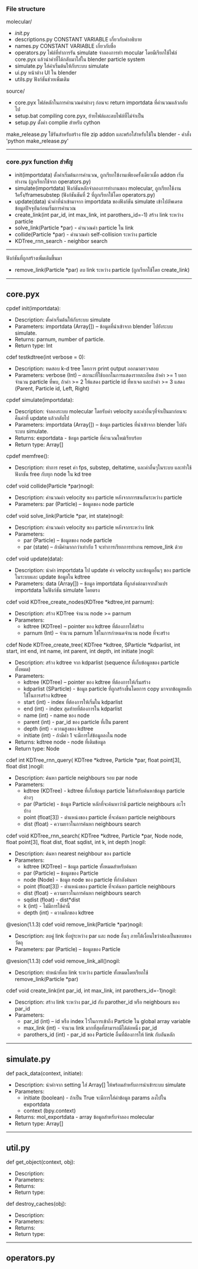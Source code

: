 ### File structure
molecular/ 
- _init_.py
- descriptions.py            CONSTANT VARIABLE เกี่ยวกับคำอธิบาย
- names.py                   CONSTANT VARIABLE เกี่ยวกับชื่อ
- operators.py               ไฟล์ที่ทำการรัน simulate จำลองการทำ mocular โดยมีเรียกใช้ไฟล์ core.pyx แล้วนำค่าที่ได้กลับมาใส่ใน       blender particle system
-  simulate.py                ใส่ค่าเริ่มต้นให้กับระบบ simulate
-  ui.py                      หน้าต่าง UI ใน blender
-  utils.py                   ฟังก์ชันช่วยเพิ่มเติม

source/
-  core.pyx                  ไฟล์หลักในการคำนวณค่าต่างๆ ก่อนจะ return importdata ที่คำนวณแล้วกลับไป
-  setup.bat                 compiling core.pyx, ย้ายไฟล์และลบไฟล์ที่ไม่จำเป็น
-  setup.py                  ตั้งค่า complie สำหรับ cython

make_release.py               ใช้รันสำหรับสร้าง file zip addon และพร้อใสำหรับใช้ใน blender - คำสั่ง 'python make_release.py' 

---

### core.pyx function สำคัญ
- init(importdata) ตั้งค่าเริ่มต้นการคำนวณ, ถูกเรียกใข้งานเพียงครั้งเดียวเมื่อ addon เริ่มทำงาน (ถูกเรียกใช้จาก operators.py)
- simulate(importdata) ฟังก์ชันหลักจำลองการทำงานของ molecular, ถูกเรียกใช้งาน 1ครั้ง/framesubstep  (ฟังก์ชันชันที่ 2 ที่ถูกเรียกใช้โดย operators.py)
- update(data) นำค่าที่นำเข้ามาจาก importdata ของฟังก์ชัน simulate เข้าไปอัพเดรตข้อมูลปัจจุบันก่อนเริ่มการคำนวณ
- create_link(int par_id, int max_link, int parothers_id=-1) สร้าง link ระหว่าง particle
- solve_link(Particle *par) - คำนวณค่า particle ใน link
- collide(Particle *par) - คำนวณค่า self-collision ระหว่าง particle
- KDTree_rnn_search - neighbor search

---------
ฟังก์ชันที่ถูกสร้างเพิ่มเติมขึ้นมา
- remove_link(Particle *par) ลบ link ระหว่าง particle (ถูกเรียกใช้โดย create_link)

---
## core.pyx
cpdef init(importdata):
- Description: ตั้งค่าเริ่มต้นให้กับระบบ simulate
- Parameters: importdata (Array[]) – ข้อมูลที่นำเข้าจาก blender ไปยังระบบ simulate.
- Returns: parnum, number of particle.
- Return type: Int

cdef testkdtree(int verbose = 0):
- Description: ทดสอบ k-d tree โดยการ print output ออกมาตรวจสอบ
- Parameters: verbose (Int) – สถานะที่ใช้บอกในการแสดงรายละเอียด ถ้าค่า >= 1 บอกจำนวน particle ที่พบ, ถ้าค่า >= 2 ให้แสดง particle id ที่หาเจอ และถ้าค่า >= 3 แสดง (Parent, Particle id, Left, Right)

cpdef simulate(importdata):
- Description: จำลองระบบ molecular โดยรับค่า velocity และค่าอื่นๆที่จำเป็นมาก่อนจะคืนค่าที่ update แล้วกลับไป
- Parameters: importdata (Array[]) – ข้อมูล particles ที่นำเข้าจาก blender ไปยังระบบ simulate.
- Returns: exportdata - ข้อมูล particle ที่คำนวณใหม่เรียบร้อย
- Return type: Array[]

cpdef memfree():
- Description: ทำการ reset ค่า fps, substep, deltatime, และค่าอื่นๆในระบบ และทำใช้ฟังกชัน free กับทุก node ใน kd tree

cdef void collide(Particle *par)nogil:
- Description: คำนวณค่า velocity ของ particle หลังจากการชนกันระหว่าง particle
- Parameters: par (Particle) – ข้อมูลของ node particle

cdef void solve_link(Particle *par, int state)nogil:
- Description: คำนวณค่า velocity ของ particle หลังจากระหว่าง link
- Parameters: 
  - par (Particle) – ข้อมูลของ node particle
  - par (state) – ถ้ามีค่ามากกว่าเท่ากับ 1 จะทำการเรียกการทำงาน remove_link ด้วย

cdef void update(data):
- Description: นำค่า importdata ไป update ค่า velocity และข้อมูลอื่นๆ ของ particle ในระบบและ update ข้อมูลใน kdtree
- Parameters: data (Array[]) – ข้อมูล importdata ที่ถูกส่งต่อมาจากตัวแปร importdata ในฟังก์ชัน simulate โดยตรง

cdef void KDTree_create_nodes(KDTree *kdtree,int parnum):
- Description: สร้าง KDTree จำนวน node >= parnum
- Parameters: 
  - kdtree (KDTree) – pointer ของ kdtree ที่ต้องการให้สร้าง
  - parnum (Int) – จำนวน parnum ใข้ในการกำหนดจำนวน node ที่จะสร้าง

cdef Node KDTree_create_tree(
        KDTree *kdtree,
        SParticle *kdparlist,
        int start,
        int end,
        int name,
        int parent,
        int depth,
        int initiate
        )nogil:
- Description: สร้าง kdtree จาก kdparlist (sequence ที่เก็บข้อมูลของ particle ทั้งหมด)
- Parameters: 
  - kdtree (KDTree) – pointer ของ kdtree ที่ต้องการให้เริ่มสร้าง
  - kdparlist (SParticle) - ข้อมูล particle ที่ถูกสร้างขึ้นโดยการ copy มาจากข้อมูลหลักใช้ในการสร้าง kdtree
  - start (int) - index ที่ต้องการให้เริ่มใน kdparlist
  - end (int) - index สุดท้ายที่ต้องการใน kdparlist
  - name (int) - name ของ node
  - parent (int) - par_id ของ particle ที่เป็น parent
  - depth (int) - ความสูงของ kdtree
  - initiate (int) - ถ้ามีค่า 1 จะมีการใส่ข้อมูลลงใน node
- Returns: kdtree node - node ที่เติมข้อมูล
- Return type: Node
 
cdef int KDTree_rnn_query(
        KDTree *kdtree,
        Particle *par,
        float point[3],
        float dist
        )nogil:
- Description: ค้นหา particle neighbours รอบ par node
- Parameters: 
  - kdtree (KDTree) - kdtree ที่เก็บข้อมูล particle ใช้สำหรับค้นหาข้อมูล particle ต่างๆ
  - par (Particle) - ข้อมูล Particle หลักที่จะค้นหาว่ามี particle neighbours อะไรบ้าง
  - point (float[3]) - ตำแหน่งของ particle ที่จะค้นหา particle neighbours
  - dist (float) - ความยาวในการค้นหา neighbours search

cdef void KDTree_rnn_search(
        KDTree *kdtree,
        Particle *par,
        Node node,
        float point[3],
        float dist,
        float sqdist,
        int k,
        int depth
        )nogil:
- Description: ค้นหา nearest neighbour ของ particle 
- Parameters: 
  - kdtree (KDTree) – ข้อมูล particle ทั้งหมดสำหรับค้นหา
  - par (Particle) – ข้อมูลของ Particle
  - node (Node) - ข้อมูล node ของ particle ที่กำลังค้นหา
  - point (float[3]) - ตำแหน่งของ particle ที่จะค้นหา particle neighbours
  - dist (float) - ความยาวในการค้นหา neighbours search
  - sqdist (float) - dist*dist
  - k (int) - ไม่มีการใช้ค่านี้
  - depth (int) - ความลึกของ kdtree 

@vesion(1.1.3)
cdef void remove_link(Particle *par)nogil:
- Description: ลบคู่ link ที่อยู่ระหว่าง par และ node อื่นๆ ภายโต้เงื่อนไขว่าต้องเป็นขอบของวัตถุ
- Parameters: par (Particle) – ข้อมูลของ Particle 

@vesion(1.1.3)
cdef void remove_link_all()nogil:
- Description: ทำหน้าที่ลบ link ระหว่าง particle ทั้งหมดโดยเรียกใช้ remove_link(Particle *par)

cdef void create_link(int par_id, int max_link, int parothers_id=-1)nogil:
- Description: สร้าง link ระหว่าง par_id กับ parother_id หรือ neighbours ของ par_id
- Parameters: 
  - par_id (int) – id หรือ index ไว้ในการเข้าถึง Particle ใน global array variable 
  - max_link (int) - จำนวน link มากที่สุดที่สามารถมีได้ต่อหนึ่ง par_id
  - parothers_id (int) - par_id ของ Particle อื่นที่ต้องการให้ link กับอันหลัก
  
---
## simulate.py
def pack_data(context, initiate):
- Description: นำค่าจาก setting ใส่ Array[] ให้พร้อมสำหรับการนำเข้าระบบ simulate
- Parameters: 
  - initiate (boolean) - ถ้าเป็น True จะมีการใส่ค่าข้อมูล params ลงไปใน exportdata
  - context (bpy.context)
- Returns: mol_exportdata - array ข้อมูลสำหรับจำลอง molecular
- Return type: Array[]

---
## util.py
def get_object(context, obj):
- Description: 
- Parameters: 
- Returns: 
- Return type: 

def destroy_caches(obj):
- Description: 
- Parameters: 
- Returns: 
- Return type: 

---
## operators.py
